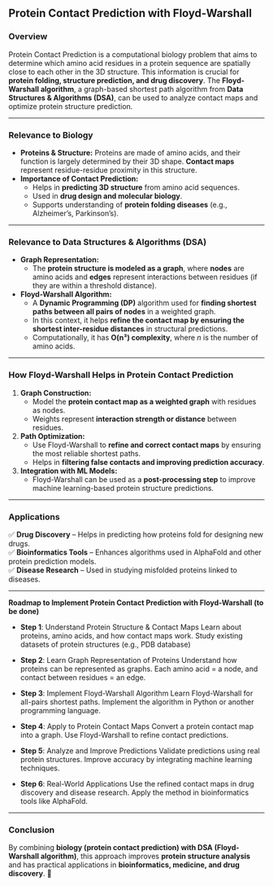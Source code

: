 ## **Protein Contact Prediction with Floyd-Warshall**  

### **Overview**  
Protein Contact Prediction is a computational biology problem that aims to determine which amino acid residues in a protein sequence are spatially close to each other in the 3D structure. This information is crucial for **protein folding, structure prediction, and drug discovery**. The **Floyd-Warshall algorithm**, a graph-based shortest path algorithm from **Data Structures & Algorithms (DSA)**, can be used to analyze contact maps and optimize protein structure prediction.

---

### **Relevance to Biology**  
- **Proteins & Structure:** Proteins are made of amino acids, and their function is largely determined by their 3D shape. **Contact maps** represent residue-residue proximity in this structure.  
- **Importance of Contact Prediction:**  
  - Helps in **predicting 3D structure** from amino acid sequences.  
  - Used in **drug design and molecular biology**.  
  - Supports understanding of **protein folding diseases** (e.g., Alzheimer’s, Parkinson’s).  

---

### **Relevance to Data Structures & Algorithms (DSA)**  
- **Graph Representation:**  
  - The **protein structure is modeled as a graph**, where **nodes** are amino acids and **edges** represent interactions between residues (if they are within a threshold distance).  
- **Floyd-Warshall Algorithm:**  
  - A **Dynamic Programming (DP)** algorithm used for **finding shortest paths between all pairs of nodes** in a weighted graph.  
  - In this context, it helps **refine the contact map by ensuring the shortest inter-residue distances** in structural predictions.  
  - Computationally, it has **O(n³) complexity**, where *n* is the number of amino acids.  

---

### **How Floyd-Warshall Helps in Protein Contact Prediction**  
1. **Graph Construction:**  
   - Model the **protein contact map as a weighted graph** with residues as nodes.  
   - Weights represent **interaction strength or distance** between residues.  
2. **Path Optimization:**  
   - Use Floyd-Warshall to **refine and correct contact maps** by ensuring the most reliable shortest paths.  
   - Helps in **filtering false contacts and improving prediction accuracy**.  
3. **Integration with ML Models:**  
   - Floyd-Warshall can be used as a **post-processing step** to improve machine learning-based protein structure predictions.  

---

### **Applications**  
✅ **Drug Discovery** – Helps in predicting how proteins fold for designing new drugs.  
✅ **Bioinformatics Tools** – Enhances algorithms used in AlphaFold and other protein prediction models.  
✅ **Disease Research** – Used in studying misfolded proteins linked to diseases.  

---
**Roadmap to Implement Protein Contact Prediction with Floyd-Warshall (to be done)**

- **Step 1**: Understand Protein Structure & Contact Maps Learn about proteins, amino acids, and how contact maps work. Study existing datasets of protein structures (e.g., PDB database)
- **Step 2**: Learn Graph Representation of Proteins Understand how proteins can be represented as graphs. Each amino acid = a node, and contact between residues = an edge.
- **Step 3**: Implement Floyd-Warshall Algorithm Learn Floyd-Warshall for all-pairs shortest paths. Implement the algorithm in Python or another programming language.
- **Step 4**: Apply to Protein Contact Maps Convert a protein contact map into a graph. Use Floyd-Warshall to refine contact predictions.
- **Step 5**: Analyze and Improve Predictions Validate predictions using real protein structures. Improve accuracy by integrating machine learning techniques.

- **Step 6**: Real-World Applications Use the refined contact maps in drug discovery and disease research. Apply the method in bioinformatics tools like AlphaFold.
---

### **Conclusion**  
By combining **biology (protein contact prediction) with DSA (Floyd-Warshall algorithm)**, this approach improves **protein structure analysis** and has practical applications in **bioinformatics, medicine, and drug discovery**. 🚀  
